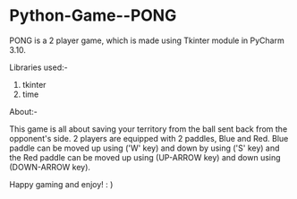 # Python-Game--PONG

PONG is a 2 player game, which is made using Tkinter module in PyCharm 3.10.

Libraries used:-

1. tkinter
2. time

About:-

This game is all about saving your territory from the ball sent back from the opponent's side. 2 players are equipped with 2 paddles, Blue and Red.  Blue paddle can be moved up using ('W' key) and down by using ('S' key) and the Red paddle can be moved up using (UP-ARROW key) and down using (DOWN-ARROW key).

Happy gaming and enjoy! : )
